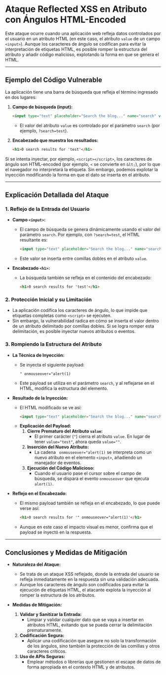 # Ataque Reflected XSS en Atributo con Ángulos HTML-Encoded

Este ataque ocurre cuando una aplicación web refleja datos controlados por el usuario en un atributo HTML (en este caso, el atributo `value` de un campo `<input>`). Aunque los caracteres de ángulo se codifican para evitar la interpretación de etiquetas HTML, es posible romper la estructura del atributo y añadir código malicioso, explotando la forma en que se genera el HTML.

---

## Ejemplo del Código Vulnerable

La aplicación tiene una barra de búsqueda que refleja el término ingresado en dos lugares:

1. **Campo de búsqueda (input):**
   ```html
   <input type="text" placeholder="Search the blog..." name="search" value="test">
   ```
   - El valor del atributo `value` es controlado por el parámetro `search` (por ejemplo, `?search=test`).

2. **Encabezado que muestra los resultados:**
   ```html
   <h1>0 search results for 'test'</h1>
   ```

Si se intenta inyectar, por ejemplo, `<script></script>`, los caracteres de ángulo son HTML-encoded (por ejemplo, `<` se convierte en `&lt;`), por lo que el navegador no interpretará la etiqueta. Sin embargo, podemos explotar la inyección modificando la forma en que el dato se inserta en el atributo.

---

## Explicación Detallada del Ataque

### 1. Reflejo de la Entrada del Usuario

- **Campo `<input>`:**
  - El campo de búsqueda se genera dinámicamente usando el valor del parámetro `search`. Por ejemplo, con `?search=test`, el HTML resultante es:
    ```html
    <input type="text" placeholder="Search the blog..." name="search" value="test">
    ```
  - Este valor se inserta entre comillas dobles en el atributo `value`.

- **Encabezado `<h1>`:**
  - La búsqueda también se refleja en el contenido del encabezado:
    ```html
    <h1>0 search results for 'test'</h1>
    ```

### 2. Protección Inicial y su Limitación

- La aplicación codifica los caracteres de ángulo, lo que impide que etiquetas completas como `<script>` se ejecuten.
- Sin embargo, la vulnerabilidad radica en cómo se inserta el valor dentro de un atributo delimitado por comillas dobles. Si se logra romper esta delimitación, es posible inyectar nuevos atributos o eventos.

### 3. Rompiendo la Estructura del Atributo

- **La Técnica de Inyección:**
  - Se inyecta el siguiente payload:
    ```
    " onmouseover="alert(1)
    ```
  - Este payload se utiliza en el parámetro `search`, y al reflejarse en el HTML, modifica la estructura del elemento.

- **Resultado de la Inyección:**
  - El HTML modificado se ve así:
    ```html
    <input type="text" placeholder="Search the blog..." name="search" value="" onmouseover="alert(1)">
    ```
  - **Explicación del Payload:**
    1. **Cierre Prematuro del Atributo `value`:**
       - El primer carácter (`"`) cierra el atributo `value`. En lugar de tener `value="test"`, ahora queda `value=""`.
    2. **Inserción del Nuevo Atributo:**
       - La cadena ` onmouseover="alert(1)` se interpreta como un nuevo atributo en el elemento `<input>`, añadiendo un manejador de eventos.
    3. **Ejecución del Código Malicioso:**
       - Cuando el usuario pase el cursor sobre el campo de búsqueda, se dispara el evento `onmouseover` que ejecuta `alert(1)`.

- **Reflejo en el Encabezado:**
  - El mismo payload también se refleja en el encabezado, lo que puede verse así:
    ```html
    <h1>0 search results for '" onmouseover="alert(1)'</h1>
    ```
  - Aunque en este caso el impacto visual es menor, confirma que el payload se inyectó en la respuesta.

---

## Conclusiones y Medidas de Mitigación

- **Naturaleza del Ataque:**
  - Se trata de un ataque XSS reflejado, donde la entrada del usuario se refleja inmediatamente en la respuesta sin una validación adecuada.
  - Aunque los caracteres de ángulo son codificados para evitar la ejecución de etiquetas HTML, el atacante explota la inyección al romper la estructura de los atributos.

- **Medidas de Mitigación:**
  1. **Validar y Sanitizar la Entrada:**
     - Limpiar y validar cualquier dato que se vaya a insertar en atributos HTML, evitando que se pueda cerrar la delimitación prematuramente.
  2. **Codificación Segura:**
     - Aplicar una codificación que asegure no solo la transformación de los ángulos, sino también la protección de las comillas y otros caracteres críticos.
  3. **Uso de APIs Seguras:**
     - Emplear métodos o librerías que gestionen el escape de datos de forma apropiada en el contexto HTML y de atributos.

